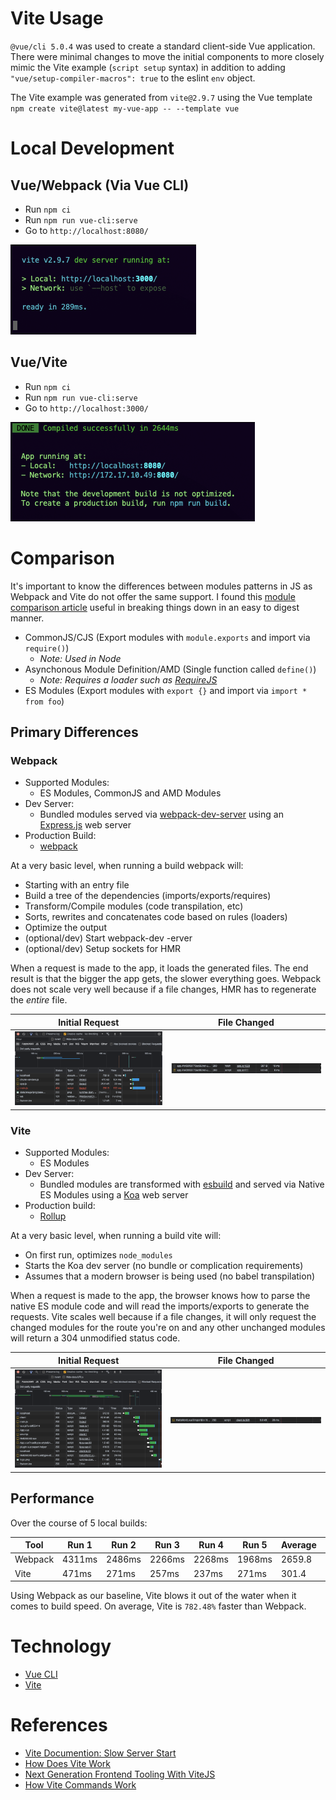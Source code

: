 # Vite Usage

`@vue/cli 5.0.4` was used to create a standard client-side Vue application. There were minimal changes to move the initial components to more closely mimic the Vite example (`script setup` syntax) in addition to adding `"vue/setup-compiler-macros": true` to the eslint `env` object.

The Vite example was generated from `vite@2.9.7` using the Vue template `npm create vite@latest my-vue-app -- --template vue`

# Local Development

## Vue/Webpack (Via Vue CLI)

- Run `npm ci`
- Run `npm run vue-cli:serve`
- Go to `http://localhost:8080/`

![Vite Local Build](./docs/local-build-vite.png)

## Vue/Vite

- Run `npm ci`
- Run `npm run vue-cli:serve`
- Go to `http://localhost:3000/`

![Vue CLI Local Build](./docs/local-build-vue-cli.png)

# Comparison

It's important to know the differences between modules patterns in JS as Webpack and Vite do not offer the same support. I found this [module comparison article](https://blog.sessionstack.com/how-javascript-works-the-module-pattern-comparing-commonjs-amd-umd-and-es6-modules-437f77548437) useful in breaking things down in an easy to digest manner.

* CommonJS/CJS (Export modules with `module.exports` and import via `require()`)
    * _Note: Used in Node_
* Asynchonous Module Definition/AMD (Single function called `define()`)
    * _Note: Requires a loader such as [RequireJS](https://requirejs.org/)_
* ES Modules (Export modules with `export {}` and import via `import * from foo`)
## Primary Differences
### Webpack

* Supported Modules:
    * ES Modules, CommonJS and AMD Modules
* Dev Server:
    * Bundled modules served via [webpack-dev-server](https://webpack.js.org/configuration/dev-server/) using an [Express.js](https://expressjs.com/) web server
* Production Build:
    * [webpack](https://webpack.js.org/)

At a very basic level, when running a build webpack will:
* Starting with an entry file
* Build a tree of the dependencies (imports/exports/requires)
* Transform/Compile modules (code transpilation, etc)
* Sorts, rewrites and concatenates code based on rules (loaders)
* Optimize the output
* (optional/dev) Start webpack-dev -erver
* (optional/dev) Setup sockets for HMR

When a request is made to the app, it loads the generated files. The end result is that the bigger the app gets, the slower everything goes. Webpack does not scale very well because if a file changes, HMR has to regenerate the _entire_ file.

| Initial Request                                           | File Changed                                                  |
|-----------------------------------------------------------|---------------------------------------------------------------|
| ![Vue CLI HMR: Initial Request](./docs/vue-cli-hmr-1.png) | ![Vue CLI HMR: File Change Request](./docs/vue-cli-hmr-2.png) |

### Vite

* Supported Modules:
    * ES Modules
* Dev Server:
    * Bundled modules are transformed with [esbuild](https://esbuild.github.io/) and served via Native ES Modules using a [Koa](https://koajs.com/) web server
* Production build:
    * [Rollup](https://rollupjs.org/guide/en/)

At a very basic level, when running a build vite will:
* On first run, optimizes `node_modules`
* Starts the Koa dev server (no bundle or complication requirements)
* Assumes that a modern browser is being used (no babel transpilation)

When a request is made to the app, the browser knows how to parse the native ES module code and will read the imports/exports to generate the requests. Vite scales well because if a file changes, it will only request the changed modules for the route you're on and any other unchanged modules will return a 304 unmodified status code.

| Initial Request                                     | File Changed                                            |
|-----------------------------------------------------|---------------------------------------------------------|
| ![Vite HMR: Initial Request](./docs/vite-hmr-1.png) | ![Vite HMR: File Change Request](./docs/vite-hmr-2.png) |

## Performance

Over the course of 5 local builds:

| Tool    | Run 1  | Run 2  | Run 3  | Run 4  | Run 5  | Average | Diff     |
|---------|--------|--------|--------|--------|--------|---------|----------|
| Webpack | 4311ms | 2486ms | 2266ms | 2268ms | 1968ms | 2659.8  | 0        |
| Vite    | 471ms  | 271ms  | 257ms  | 237ms  | 271ms  | 301.4   | +782.48% |

Using Webpack as our baseline, Vite blows it out of the water when it comes to build speed. On average, Vite is `782.48%` faster than Webpack.
# Technology

- [Vue CLI](https://cli.vuejs.org/)
- [Vite](https://vitejs.dev/)

# References

- [Vite Documention: Slow Server Start](https://vitejs.dev/guide/why.html#slow-server-start)
- [How Does Vite Work](https://harlanzw.com/blog/how-the-heck-does-vite-work/)
- [Next Generation Frontend Tooling With ViteJS](https://www.youtube.com/watch?v=UJypSr8IhKY)
- [How Vite Commands Work](https://github.com/vitejs/vite/discussions/2213#discussioncomment-401225)
